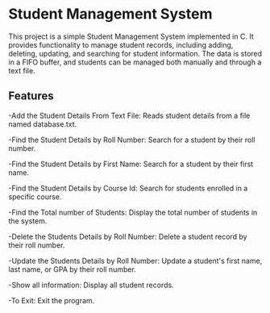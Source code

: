 # Student Management System

This project is a simple Student Management System implemented in C. It provides functionality to manage student records, including adding, deleting, updating, and searching for student information. The data is stored in a FIFO buffer, and students can be managed both manually and through a text file.

## Features
-Add the Student Details From Text File: Reads student details from a file named database.txt.

-Find the Student Details by Roll Number: Search for a student by their roll number.

-Find the Student Details by First Name: Search for a student by their first name.

-Find the Student Details by Course Id: Search for students enrolled in a specific course.

-Find the Total number of Students: Display the total number of students in the system.

-Delete the Students Details by Roll Number: Delete a student record by their roll number.

-Update the Students Details by Roll Number: Update a student's first name, last name, or GPA by their roll number.

-Show all information: Display all student records.

-To Exit: Exit the program.